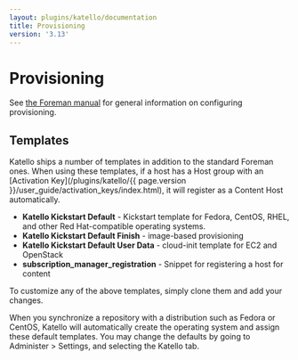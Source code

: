 ```yaml
---
layout: plugins/katello/documentation
title: Provisioning
version: '3.13'
---
```


# Provisioning

See [the Foreman manual](http://theforeman.org/manuals/latest/index.html#4.4Provisioning) for general information on configuring provisioning.

## Templates

Katello ships a number of templates in addition to the standard Foreman ones. When using these templates, if a host has a Host group with an [Activation Key](/plugins/katello/{{ page.version }}/user_guide/activation_keys/index.html), it will register as a Content Host automatically.

  - **Katello Kickstart Default** - Kickstart template for Fedora, CentOS, RHEL, and other Red Hat-compatible operating systems.
  - **Katello Kickstart Default Finish** - image-based provisioning
  - **Katello Kickstart Default User Data** - cloud-init template for EC2 and OpenStack
  - **subscription_manager_registration** - Snippet for registering a host for content

To customize any of the above templates, simply clone them and add your changes.

When you synchronize a repository with a distribution such as Fedora or CentOS, Katello will automatically create the operating system and assign these default templates.  You may change the defaults by going to Administer > Settings, and selecting the Katello tab.
